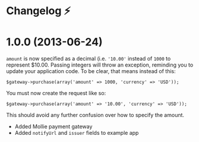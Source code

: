 # Changelog :zap:

# 1.0.0 (2013-06-24)

`amount` is now specified as a decimal (i.e. `'10.00'` instead of `1000`
to represent $10.00. Passing integers will throw an exception, reminding you
to update your application code. To be clear, that means instead of this:

    $gateway->purchase(array('amount' => 1000, 'currency' => 'USD'));

You must now create the request like so:

    $gateway->purchase(array('amount' => '10.00', 'currency' => 'USD'));

This should avoid any further confusion over how to specify the amount.

*   Added Mollie payment gateway
*   Added `notifyUrl` and `issuer` fields to example app
